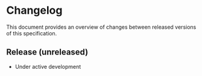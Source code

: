 # Changelog
This document provides an overview of changes between released versions of this specification.

## Release (unreleased)
* Under active development
